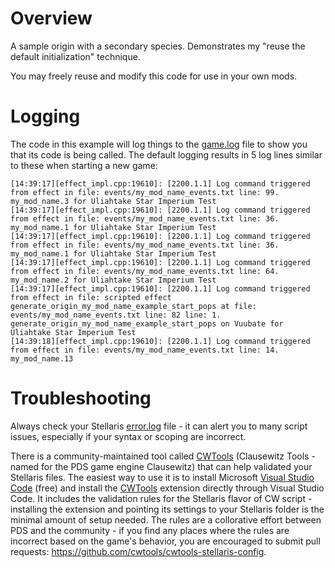 # Overview

A sample origin with a secondary species.  Demonstrates my "reuse the default initialization" technique.

You may freely reuse and modify this code for use in your own mods.

# Logging

The code in this example will log things to the [game.log](https://stellaris.paradoxwikis.com/Modding_tutorial#game.log) file to show you that its code is being called.  The default logging results in 5 log lines similar to these when starting a new game:

```
[14:39:17][effect_impl.cpp:19610]: [2200.1.1] Log command triggered from effect in file: events/my_mod_name_events.txt line: 99. my_mod_name.3 for Uliahtake Star Imperium Test
[14:39:17][effect_impl.cpp:19610]: [2200.1.1] Log command triggered from effect in file: events/my_mod_name_events.txt line: 36. my_mod_name.1 for Uliahtake Star Imperium Test
[14:39:17][effect_impl.cpp:19610]: [2200.1.1] Log command triggered from effect in file: events/my_mod_name_events.txt line: 36. my_mod_name.1 for Uliahtake Star Imperium Test
[14:39:17][effect_impl.cpp:19610]: [2200.1.1] Log command triggered from effect in file: events/my_mod_name_events.txt line: 64. my_mod_name.2 for Uliahtake Star Imperium Test
[14:39:17][effect_impl.cpp:19610]: [2200.1.1] Log command triggered from effect in file: scripted effect generate_origin_my_mod_name_example_start_pops at file: events/my_mod_name_events.txt line: 82 line: 1. generate_origin_my_mod_name_example_start_pops on Vuubate for Uliahtake Star Imperium Test
[14:39:18][effect_impl.cpp:19610]: [2200.1.1] Log command triggered from effect in file: events/my_mod_name_events.txt line: 14. my_mod_name.13
```

# Troubleshooting

Always check your Stellaris [error.log](https://stellaris.paradoxwikis.com/Modding_tutorial#error.log) file - it can alert you to many script issues, especially if your syntax or scoping are incorrect.

There is a community-maintained tool called [CWTools](https://github.com/cwtools/cwtools) (Clausewitz Tools - named for the PDS game engine Clausewitz) that can help validated your Stellaris files.  The easiest way to use it is to install Microsoft [Visual Studio Code](https://code.visualstudio.com/) (free) and install the [CWTools](https://marketplace.visualstudio.com/items?itemName=tboby.cwtools-vscode) extension directly through Visual Studio Code.  It includes the validation rules for the Stellaris flavor of CW script - installing the extension and pointing its settings to your Stellaris folder is the minimal amount of setup needed.  The rules are a collorative effort between PDS and the community - if you find any places where the rules are incorrect based on the game's behavior, you are encouraged to submit pull requests: https://github.com/cwtools/cwtools-stellaris-config.
